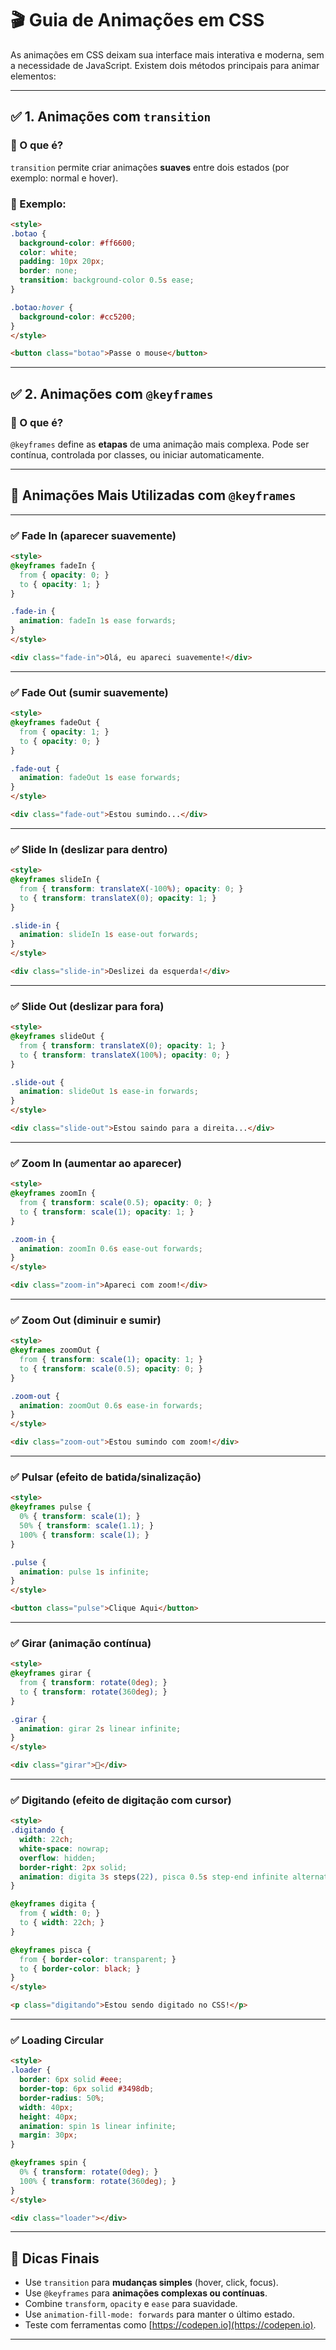 # 🎬 Guia de Animações em CSS

As animações em CSS deixam sua interface mais interativa e moderna, sem a necessidade de JavaScript. Existem dois métodos principais para animar elementos:

---

## ✅ 1. Animações com `transition`

### 📌 O que é?
`transition` permite criar animações **suaves** entre dois estados (por exemplo: normal e hover).

### 🧪 Exemplo:
```html
<style>
.botao {
  background-color: #ff6600;
  color: white;
  padding: 10px 20px;
  border: none;
  transition: background-color 0.5s ease;
}

.botao:hover {
  background-color: #cc5200;
}
</style>

<button class="botao">Passe o mouse</button>
````

---

## ✅ 2. Animações com `@keyframes`

### 📌 O que é?

`@keyframes` define as **etapas** de uma animação mais complexa. Pode ser contínua, controlada por classes, ou iniciar automaticamente.

---

## 🎨 Animações Mais Utilizadas com `@keyframes`

---

### ✅ Fade In (aparecer suavemente)

```html
<style>
@keyframes fadeIn {
  from { opacity: 0; }
  to { opacity: 1; }
}

.fade-in {
  animation: fadeIn 1s ease forwards;
}
</style>

<div class="fade-in">Olá, eu apareci suavemente!</div>
```

---

### ✅ Fade Out (sumir suavemente)

```html
<style>
@keyframes fadeOut {
  from { opacity: 1; }
  to { opacity: 0; }
}

.fade-out {
  animation: fadeOut 1s ease forwards;
}
</style>

<div class="fade-out">Estou sumindo...</div>
```

---

### ✅ Slide In (deslizar para dentro)

```html
<style>
@keyframes slideIn {
  from { transform: translateX(-100%); opacity: 0; }
  to { transform: translateX(0); opacity: 1; }
}

.slide-in {
  animation: slideIn 1s ease-out forwards;
}
</style>

<div class="slide-in">Deslizei da esquerda!</div>
```

---

### ✅ Slide Out (deslizar para fora)

```html
<style>
@keyframes slideOut {
  from { transform: translateX(0); opacity: 1; }
  to { transform: translateX(100%); opacity: 0; }
}

.slide-out {
  animation: slideOut 1s ease-in forwards;
}
</style>

<div class="slide-out">Estou saindo para a direita...</div>
```

---

### ✅ Zoom In (aumentar ao aparecer)

```html
<style>
@keyframes zoomIn {
  from { transform: scale(0.5); opacity: 0; }
  to { transform: scale(1); opacity: 1; }
}

.zoom-in {
  animation: zoomIn 0.6s ease-out forwards;
}
</style>

<div class="zoom-in">Apareci com zoom!</div>
```

---

### ✅ Zoom Out (diminuir e sumir)

```html
<style>
@keyframes zoomOut {
  from { transform: scale(1); opacity: 1; }
  to { transform: scale(0.5); opacity: 0; }
}

.zoom-out {
  animation: zoomOut 0.6s ease-in forwards;
}
</style>

<div class="zoom-out">Estou sumindo com zoom!</div>
```

---

### ✅ Pulsar (efeito de batida/sinalização)

```html
<style>
@keyframes pulse {
  0% { transform: scale(1); }
  50% { transform: scale(1.1); }
  100% { transform: scale(1); }
}

.pulse {
  animation: pulse 1s infinite;
}
</style>

<button class="pulse">Clique Aqui</button>
```

---

### ✅ Girar (animação contínua)

```html
<style>
@keyframes girar {
  from { transform: rotate(0deg); }
  to { transform: rotate(360deg); }
}

.girar {
  animation: girar 2s linear infinite;
}
</style>

<div class="girar">🔄</div>
```

---

### ✅ Digitando (efeito de digitação com cursor)

```html
<style>
.digitando {
  width: 22ch;
  white-space: nowrap;
  overflow: hidden;
  border-right: 2px solid;
  animation: digita 3s steps(22), pisca 0.5s step-end infinite alternate;
}

@keyframes digita {
  from { width: 0; }
  to { width: 22ch; }
}

@keyframes pisca {
  from { border-color: transparent; }
  to { border-color: black; }
}
</style>

<p class="digitando">Estou sendo digitado no CSS!</p>
```

---

### ✅ Loading Circular

```html
<style>
.loader {
  border: 6px solid #eee;
  border-top: 6px solid #3498db;
  border-radius: 50%;
  width: 40px;
  height: 40px;
  animation: spin 1s linear infinite;
  margin: 30px;
}

@keyframes spin {
  0% { transform: rotate(0deg); }
  100% { transform: rotate(360deg); }
}
</style>

<div class="loader"></div>
```

---

## 📌 Dicas Finais

* Use `transition` para **mudanças simples** (hover, click, focus).
* Use `@keyframes` para **animações complexas ou contínuas**.
* Combine `transform`, `opacity` e `ease` para suavidade.
* Use `animation-fill-mode: forwards` para manter o último estado.
* Teste com ferramentas como [https://codepen.io](https://codepen.io).

---


